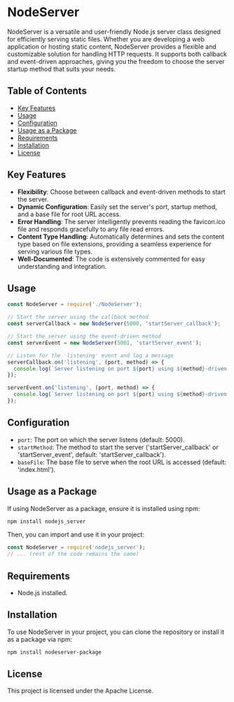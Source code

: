 # NodeServer

NodeServer is a versatile and user-friendly Node.js server class designed for efficiently serving static files. 
Whether you are developing a web application or hosting static content, NodeServer provides a flexible and customizable 
solution for handling HTTP requests. 
It supports both callback and event-driven approaches, giving you the freedom to choose the server startup method that suits your needs.

## Table of Contents

- [Key Features](#key-features)
- [Usage](#usage)
- [Configuration](#configuration)
- [Usage as a Package](#usage-as-a-package)
- [Requirements](#requirements)
- [Installation](#installation)
- [License](#license)

## Key Features

- **Flexibility**: Choose between callback and event-driven methods to start the server.
- **Dynamic Configuration**: Easily set the server's port, startup method, and a base file for root URL access.
- **Error Handling**: The server intelligently prevents reading the favicon.ico file and responds gracefully to any file read errors.
- **Content Type Handling**: Automatically determines and sets the content type based on file extensions, providing a seamless experience for serving various file types.
- **Well-Documented**: The code is extensively commented for easy understanding and integration.

## Usage

```javascript
const NodeServer = require('./NodeServer');

// Start the server using the callback method
const serverCallback = new NodeServer(5000, 'startServer_callback');

// Start the server using the event-driven method
const serverEvent = new NodeServer(5001, 'startServer_event');

// Listen for the 'listening' event and log a message
serverCallback.on('listening', (port, method) => {
  console.log(`Server listening on port ${port} using ${method}-driven approach.`);
});

serverEvent.on('listening', (port, method) => {
  console.log(`Server listening on port ${port} using ${method}-driven approach.`);
});
```

## Configuration

- `port`: The port on which the server listens (default: 5000).
- `startMethod`: The method to start the server ('startServer_callback' or 'startServer_event', default: 'startServer_callback').
- `baseFile`: The base file to serve when the root URL is accessed (default: 'index.html').

## Usage as a Package

If using NodeServer as a package, ensure it is installed using npm:

```bash
npm install nodejs_server
```

Then, you can import and use it in your project:

```javascript
const NodeServer = require('nodejs_server');
// ... (rest of the code remains the same)
```

## Requirements

- Node.js installed.

## Installation

To use NodeServer in your project, you can clone the repository or install it as a package via npm:

```bash
npm install nodeserver-package
```

## License

This project is licensed under the Apache License.
